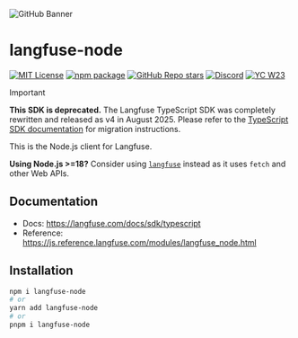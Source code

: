 ![GitHub Banner](https://github.com/langfuse/langfuse-js/assets/2834609/d1613347-445f-4e91-9e84-428fda9c3659)

# langfuse-node

[![MIT License](https://img.shields.io/badge/License-MIT-red.svg?style=flat-square)](https://opensource.org/licenses/MIT) [![npm package](https://img.shields.io/npm/v/langfuse-node?style=flat-square)](https://www.npmjs.com/package/langfuse-node) [![GitHub Repo stars](https://img.shields.io/github/stars/langfuse/langfuse?style=flat-square&logo=GitHub&label=langfuse%2Flangfuse)](https://github.com/langfuse/langfuse) [![Discord](https://img.shields.io/discord/1111061815649124414?style=flat-square&logo=Discord&logoColor=white&label=Discord&color=%23434EE4)](https://discord.gg/7NXusRtqYU) [![YC W23](https://img.shields.io/badge/Y%20Combinator-W23-orange?style=flat-square)](https://www.ycombinator.com/companies/langfuse)

> [!IMPORTANT]
> **This SDK is deprecated.** The Langfuse TypeScript SDK was completely rewritten and released as v4 in August 2025. Please refer to the [TypeScript SDK documentation](https://langfuse.com/docs/observability/sdk/typescript/overview) for migration instructions.

This is the Node.js client for Langfuse.

**Using Node.js >=18?** Consider using [`langfuse`](https://www.npmjs.com/package/langfuse) instead as it uses `fetch` and other Web APIs.

## Documentation

- Docs: https://langfuse.com/docs/sdk/typescript
- Reference: https://js.reference.langfuse.com/modules/langfuse_node.html

## Installation

```bash
npm i langfuse-node
# or
yarn add langfuse-node
# or
pnpm i langfuse-node
```
